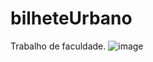 # bilheteUrbano
Trabalho de faculdade.
![image](https://user-images.githubusercontent.com/36389555/191789053-3199c8fc-a21f-4aa8-b12e-9d82caf996e6.png)
